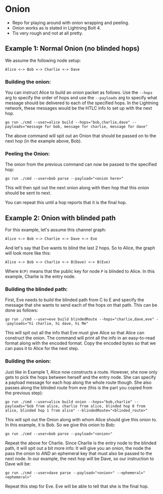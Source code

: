 # Onion

- Repo for playing around with onion wrapping and peeling.
- Onion works as is stated in Lightning Bolt 4.
- Tis very rough and not at all pretty.

## Example 1: Normal Onion (no blinded hops) 

We assume the following node setup:

```
Alice <-> Bob <-> Charlie <-> Dave
```
### Building the onion:

You can instruct Alice to build an onion packet as follows. 
Use the `--hops` arg to specify the order of hops and use the 
`--payloads` arg to specify what message should be delivered to 
each of the specified hops. In the Lightning network, these 
messages would be the HTLC info to set up with the next hop.

```
go run ./cmd --user=alice build --hops="bob,charlie,dave" --payloads="message for bob, message for charlie, message for dave"
```

The above command will spit out an Onion that should be passed 
on to the next hop (in the example above, Bob).

### Peeling the Onion:

The onion from the previous command can now be passed to the specified hop:

```
go run ./cmd --user=bob parse --payload="<onion here>"
```

This will then spit out the next onion along with then hop that this onion 
should be sent to next. 

You can repeat this until a hop reports that it is the final hop. 

## Example 2: Onion with blinded path

For this example, let's assume this channel graph:

```
Alice <-> Bob <-> Charlie <-> Dave <-> Eve
```

And let's say that Eve wants to blind the last 2 hops. So to Alice, the 
graph will look more like this:

```
Alice <-> Bob <-> Charlie <-> B(Dave) <-> B(Eve)
```

Where `B(P)` means that the public key for node `P` is blinded to Alice. 
In this example, Charlie is the entry node. 

### Building the blinded path:

First, Eve needs to build the blinded path from C to E and specify the 
message that she wants to send each of the hops on that path. This can be 
done as follows:

```
go run ./cmd --user=eve build blindedRoute --hops="charlie,dave,eve" --payloads="hi charlie, hi dave, hi Me"
```

This will spit out all the info that Eve must give Alice so that Alice 
can construct the onion. The command will print all the info in an 
easy-to-read format along with the encoded format. Copy the encoded 
bytes so that we can pass it to Alice for the next step.

### Building the onion:

Just like in Example 1, Alice now constructs a route. However, she now only 
gets to pick the hops between herself and the entry node. She can specify a 
payload message for each hop along the whole route though. She also passes 
along the blinded route from eve (this is the part you copied from the 
previous step):

```
go run ./cmd --user=alice build onion --hops="bob,charlie" --payloads="bob from alice, charlie from alice, blinded hop 0 from alice, blinded hop 1 from alice" --blindedRoute="<blinded_route>"
```

This will spit out the Onion along with whom Alice should give this onion to. 
In this example, it is Bob. So we give this onion to Bob:

```
go run ./cmd --user=bob parse --payload="<onion>"
```

Repeat the above for Charlie. 
Since Charlie is the entry node to the blinded path, it will spit out a bit more info: It will
give you an onion, the node the pass the onion to _AND_ an ephemeral key that must also be passed to 
the next node. In our example, the next hop will be Dave, so our instruction to Dave will be:

```
go run ./cmd --user=dave parse --payload="<onion>" --ephemeral="<ephemeral>"
```

Repeat this step for Eve. Eve will be able to tell that she is the final hop.